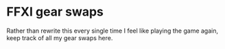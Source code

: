 # FFXI gear swaps

Rather than rewrite this every single time I feel like playing the game again, keep track of all my gear swaps here.
